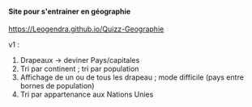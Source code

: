 #### Site pour s'entrainer en géographie
https://Leogendra.github.io/Quizz-Geographie

v1 :
1. Drapeaux -> deviner Pays/capitales
2. Tri par continent ; tri par population
3. Affichage de un ou de tous les drapeau ; mode difficile (pays entre bornes de population)
4. Tri par appartenance aux Nations Unies
